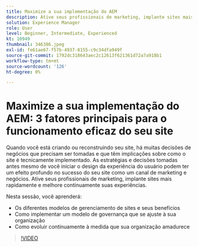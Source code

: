 ```yaml
---
title: Maximize a sua implementação do AEM
description: Ative seus profissionais de marketing, implante sites mais rapidamente e melhore continuamente suas experiências.
solution: Experience Manager
role: User
level: Beginner, Intermediate, Experienced
kt: 10949
thumbnail: 346386.jpeg
exl-id: fe61ae67-f57b-4937-8155-c9c34dfa949f
source-git-commit: 1792dc318643aec2c12613f621361d72a7a918b1
workflow-type: tm+mt
source-wordcount: '126'
ht-degree: 0%

---
```


# Maximize a sua implementação do AEM: 3 fatores principais para o funcionamento eficaz do seu site

Quando você está criando ou reconstruindo seu site, há muitas decisões de negócios que precisam ser tomadas e que têm implicações sobre como o site é tecnicamente implementado. As estratégias e decisões tomadas antes mesmo de você iniciar o design da experiência do usuário podem ter um efeito profundo no sucesso do seu site como um canal de marketing e negócios.  Ative seus profissionais de marketing, implante sites mais rapidamente e melhore continuamente suas experiências.

Nesta sessão, você aprenderá:

* Os diferentes modelos de gerenciamento de sites e seus benefícios
* Como implementar um modelo de governança que se ajuste à sua organização
* Como evoluir continuamente à medida que sua organização amadurece

>[!VIDEO](https://video.tv.adobe.com/v/346386/?quality=12&learn=on)

